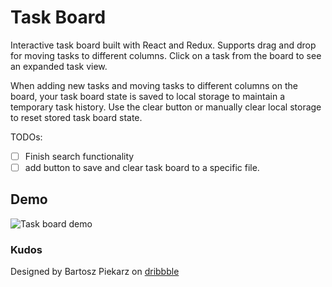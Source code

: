 # Task Board
Interactive task board built with React and Redux. Supports drag and drop for moving tasks to different columns. Click on a task from the board to see an expanded task view.

When adding new tasks and moving tasks to different columns on the board, your task board state is saved to local storage to maintain a temporary task history. Use the clear button or manually clear local storage to reset stored task board state.

TODOs:
- [ ] Finish search functionality
- [ ] add button to save and clear task board to a specific file.

## Demo
![Task board demo](https://github.com/tannerdolby/react-task-board/assets/48612525/332006c6-88c5-49dd-b5aa-7459b97b21fc)

### Kudos
Designed by Bartosz Piekarz on [dribbble](https://dribbble.com/shots/10864133-Task-Management-App/attachments/2519496?mode=media)
